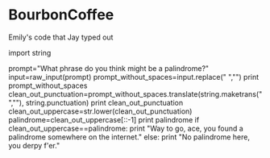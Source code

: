 BourbonCoffee
=============

Emily's code that Jay typed out

import string

prompt="What phrase do you think might be a palindrome?"
input=raw_input(prompt)
prompt_without_spaces=input.replace(" ","")
print prompt_without_spaces
clean_out_punctuation=prompt_without_spaces.translate(string.maketrans("",""), string.punctuation)
print clean_out_punctuation
clean_out_uppercase=str.lower(clean_out_punctuation)
palindrome=clean_out_uppercase[::-1]
print palindrome
if clean_out_uppercase==palindrome:
    print "Way to go, ace, you found a palindrome somewhere on the internet."
else:
    print "No palindrome here, you derpy f'er."
    
